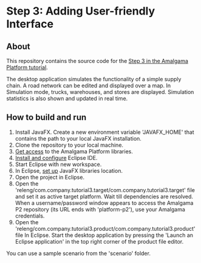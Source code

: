 # Step 3: Adding User-friendly Interface

## About
This repository contains the source code for the [Step 3 in the Amalgama Platform tutorial](https://platform.amalgamasimulation.com/amalgama/platform_tutorial_step_3.html).

The desktop application simulates the functionality of a simple supply chain.
A road network can be edited and displayed over a map.
In Simulation mode, trucks, warehouses, and stores are displayed.
Simulation statistics is also shown and updated in real time.

## How to build and run
1. Install JavaFX. Create a new environment variable 'JAVAFX_HOME' that contains the path to your local JavaFX installation.
1. Clone the repository to your local machine.
1. [Get access](https://platform.amalgamasimulation.com/amalgama/quick_start_access.html) to the Amalgama Platform libraries.
1. [Install and configure](https://platform.amalgamasimulation.com/amalgama/quick_start_eclipse.html) Eclipse IDE.
1. Start Eclipse with new workspace.
1. In Eclipse, [set up](https://platform.amalgamasimulation.com/amalgama/quick_start_desktop.html#_creating_an_application) JavaFX libraries location.
1. Open the project in Eclipse.
1. Open the 'releng/com.company.tutorial3.target/com.company.tutorial3.target' file and set it as active target platform. Wait till dependencies are resolved. 
When a username/password window appears to access the Amalgama P2 repository (its URL ends with 'platform-p2'), use your Amalgama credentials.
1. Open the 'releng/com.company.tutorial3.product/com.company.tutorial3.product' file In Eclipse.
Start the desktop application by pressing the 'Launch an Eclipse application' in the top right corner of the product file editor.

You can use a sample scenario from the 'scenario' folder.